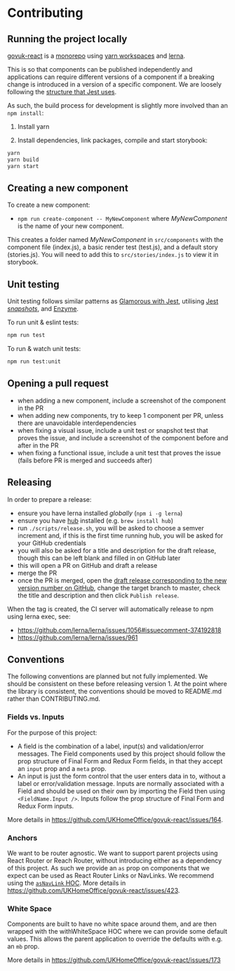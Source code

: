 # Contributing

## Running the project locally

[govuk-react](https://github.com/penx/govuk-react) is a [monorepo](https://github.com/babel/babel/blob/master/doc/design/monorepo.md) using [yarn workspaces](https://yarnpkg.com/blog/2017/08/02/introducing-workspaces/) and [lerna](https://github.com/lerna/lerna).

This is so that components can be published independently and applications can require different versions of a component if a breaking change is introduced in a version of a specific component. We are loosely following the [structure that Jest uses](https://github.com/facebook/jest).

As such, the build process for development is slightly more involved than an `npm install`:

1. Install yarn

2. Install dependencies, link packages, compile and start storybook:

```sh
yarn
yarn build
yarn start
```

## Creating a new component
To create a new component:
- `npm run create-component -- MyNewComponent` where _MyNewComponent_ is the name of your new component.

This creates a folder named _MyNewComponent_ in `src/components` with the component file (index.js), a basic render test (test.js), and a default story (stories.js). You will need to add this to `src/stories/index.js` to view it in storybook.


## Unit testing
Unit testing follows similar patterns as [Glamorous with Jest](https://github.com/paypal/glamorous/tree/master/examples/with-jest), utilising [Jest _snapshots_](https://facebook.github.io/jest/docs/en/snapshot-testing.html), and [Enzyme](https://github.com/airbnb/enzyme).

To run unit & eslint tests:
```sh
npm run test
```

To run & watch unit tests:
```sh
npm run test:unit
```

## Opening a pull request

- when adding a new component, include a screenshot of the component in the PR
- when adding new components, try to keep 1 component per PR, unless there are unavoidable interdependencies
- when fixing a visual issue, include a unit test or snapshot test that proves the issue, and include a screenshot of the component before and after in the PR
- when fixing a functional issue, include a unit test that proves the issue (fails before PR is merged and succeeds after)

## Releasing

In order to prepare a release:

- ensure you have lerna installed _globally_ (`npm i -g lerna`)
- ensure you have [hub](https://hub.github.com) installed (e.g. `brew install hub`)
- run `./scripts/release.sh`, you will be asked to choose a semver increment and, if this is the first time running hub, you will be asked for your GitHub credentials
- you will also be asked for a title and description for the draft release, though this can be left blank and filled in on GitHub later
- this will open a PR on GitHub and draft a release
- merge the PR
- once the PR is merged, open the [draft release corresponding to the new version number on GitHub](https://github.com/penx/govuk-react/releases), change the target branch to master, check the title and description and then click `Publish release`.

When the tag is created, the CI server will automatically release to npm using lerna exec, see:

- https://github.com/lerna/lerna/issues/1056#issuecomment-374192818
- https://github.com/lerna/lerna/issues/961

## Conventions

The following conventions are planned but not fully implemented. We should be consistent on these before releasing version 1. At the point where the library is consistent, the conventions should be moved to README.md rather than CONTRIBUTING.md.

### Fields vs. Inputs

For the purpose of this project:

- A field is the combination of a label, input(s) and validation/error messages. The Field components used by this project should follow the prop structure of Final Form and Redux Form fields, in that they accept an `input` prop and a `meta` prop.
- An input is just the form control that the user enters data in to, without a label or error/validation message. Inputs are normally associated with a Field and should be used on their own by importing the Field then using `<FieldName.Input />`. Inputs follow the prop structure of Final Form and Redux Form inputs.

More details in https://github.com/UKHomeOffice/govuk-react/issues/164.

### Anchors

We want to be router agnostic. We want to support parent projects using React Router or Reach Router, without introducing either as a dependency of this project. As such we provide an `as` prop on components that we expect can be used as React Router Links or NavLinks. We recommend using the [`asNavLink` HOC](https://www.npmjs.com/package/as-nav-link). More details in https://github.com/UKHomeOffice/govuk-react/issues/423.


### White Space

Components are built to have no white space around them, and are then wrapped with the withWhiteSpace HOC where we can provide some default values. This allows the parent application to override the defaults with e.g. an `mb` prop.

More details in https://github.com/UKHomeOffice/govuk-react/issues/173
